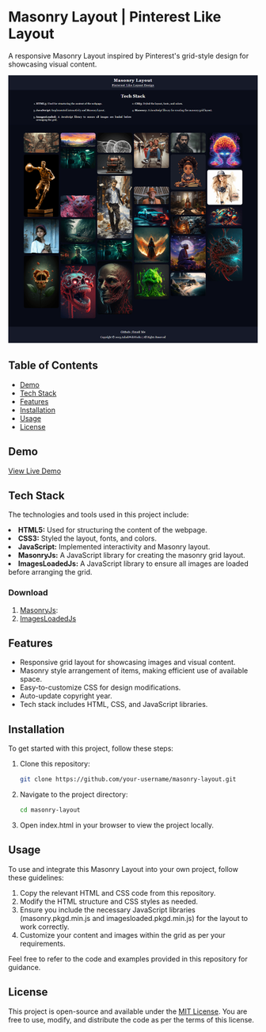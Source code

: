 # Masonry Layout | Pinterest Like Layout

A responsive Masonry Layout inspired by Pinterest's grid-style design for showcasing visual content.

![Masonry Layout Preview](screenshot/Masonry-Layout-Pinterest-Like-Layout.png)

## Table of Contents

- [Demo](#demo)
- [Tech Stack](#tech-stack)
- [Features](#features)
- [Installation](#installation)
- [Usage](#usage)
- [License](#license)

## Demo

[View Live Demo](https://ashokwebworks.github.io/masonry-layout-design.io/)

## Tech Stack

The technologies and tools used in this project include:

<li><b>HTML5:</b> Used for structuring the content of the webpage.</li>
<li><b>CSS3:</b> Styled the layout, fonts, and colors.</li>
<li><b>JavaScript:</b> Implemented interactivity and Masonry layout.</li>
<li><b>MasonryJs:</b> A JavaScript library for creating the masonry grid layout.</li>
<li><b>ImagesLoadedJs:</b> A JavaScript library to ensure all images are loaded before arranging the grid.</li>

### Download
 1. [MasonryJs](https://masonry.desandro.com/):
 2. [ImagesLoadedJs](https://imagesloaded.desandro.com/)

 
## Features

- Responsive grid layout for showcasing images and visual content.
- Masonry style arrangement of items, making efficient use of available space.
- Easy-to-customize CSS for design modifications.
- Auto-update copyright year.
- Tech stack includes HTML, CSS, and JavaScript libraries.

## Installation

To get started with this project, follow these steps:

1. Clone this repository:
   ```bash
   git clone https://github.com/your-username/masonry-layout.git
   ```
2. Navigate to the project directory:
   ```bash
   cd masonry-layout
   ```
3. Open index.html in your browser to view the project locally.

## Usage

To use and integrate this Masonry Layout into your own project, follow these guidelines:

1. Copy the relevant HTML and CSS code from this repository.
2. Modify the HTML structure and CSS styles as needed.
3. Ensure you include the necessary JavaScript libraries (masonry.pkgd.min.js and imagesloaded.pkgd.min.js) for the layout to work correctly.
4. Customize your content and images within the grid as per your requirements.

Feel free to refer to the code and examples provided in this repository for guidance.


## License

This project is open-source and available under the [MIT License](https://opensource.org/license/mit/). You are free to use, modify, and distribute the code as per the terms of this license.
